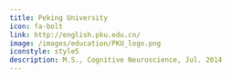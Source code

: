 ```yaml
---
title: Peking University
icon: fa-bolt
link: http://english.pku.edu.cn/
image: /images/education/PKU_logo.png
iconstyle: style5
description: M.S., Cognitive Neuroscience, Jul. 2014
---
```

